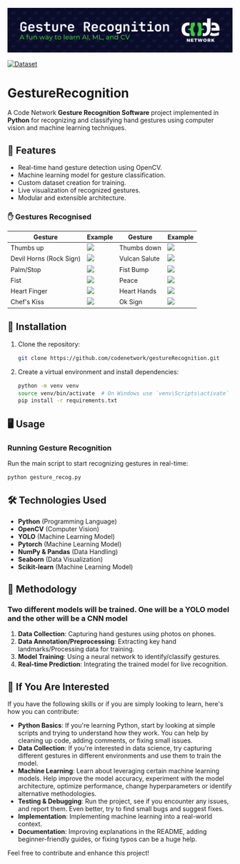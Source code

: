 ![Gesture Recognition](.github/assets/banner.svg)

[![Dataset](https://img.shields.io/badge/Dataset-🤗Huggingface-blue.svg)](https://huggingface.co/datasets/CNGR/CN_Gesture_Recognition)

# GestureRecognition

A Code Network **Gesture Recognition Software** project implemented in **Python** for recognizing and classifying hand gestures using computer vision and machine learning techniques.

## 📌 Features

- Real-time hand gesture detection using OpenCV.
- Machine learning model for gesture classification.
- Custom dataset creation for training.
- Live visualization of recognized gestures.
- Modular and extensible architecture.

### ✋ Gestures Recognised

| Gesture | Example | Gesture | Example |
| ------- | --------| ------- | --------|
| Thumbs up | <img src="https://huggingface.co/datasets/CNGR/CN_Gesture_Recognition/resolve/main/thumbs_up/WIN_20250317_18_48_48_Pro.jpg" width="200"> | Thumbs down | <img src="https://huggingface.co/datasets/CNGR/CN_Gesture_Recognition/resolve/main/thumbs_down/IMG_5097.jpeg" width="200"> |
| Devil Horns (Rock Sign) | <img src="https://huggingface.co/datasets/CNGR/CN_Gesture_Recognition/resolve/main/devil_horns/IMG_4961.jpeg" width="200"> | Vulcan Salute | <img src="https://huggingface.co/datasets/CNGR/CN_Gesture_Recognition/resolve/main/vulcan/IMG_6498.jpg" width="200"> |
| Palm/Stop | <img src="https://huggingface.co/datasets/CNGR/CN_Gesture_Recognition/resolve/main/palm/Photo%20on%2024-03-25%20at%206.24%E2%80%AFPM%20%232.jpeg" width="200"> | Fist Bump | <img src="https://huggingface.co/datasets/CNGR/CN_Gesture_Recognition/resolve/main/fist_bump/IMG_4952.jpeg" width="200"> |
| Fist | <img src="https://huggingface.co/datasets/CNGR/CN_Gesture_Recognition/resolve/main/fist_up/20250323_111104.jpg" width="200"> | Peace | <img src="https://huggingface.co/datasets/CNGR/CN_Gesture_Recognition/resolve/main/peace/IMG_5095.jpeg" width="200"> |
| Heart Finger | <img src="https://huggingface.co/datasets/CNGR/CN_Gesture_Recognition/resolve/main/heart_finger/IMG_5107.jpeg" width="200"> | Heart Hands | <img src="https://huggingface.co/datasets/CNGR/CN_Gesture_Recognition/resolve/main/heart_hands/WIN_20250324_12_19_04_Pro.jpg" width="200"> |
| Chef's Kiss | <img src="https://huggingface.co/datasets/CNGR/CN_Gesture_Recognition/resolve/main/chef_kiss/IMG_5083.jpeg" width="200"> | Ok Sign | <img src="https://huggingface.co/datasets/CNGR/CN_Gesture_Recognition/resolve/main/okay/IMG_5013.jpeg" width="200"> |

## 🚀 Installation

1. Clone the repository:

   ```bash
   git clone https://github.com/codenetwork/gestureRecognition.git
   ```

2. Create a virtual environment and install dependencies:

   ```bash
   python -m venv venv
   source venv/bin/activate  # On Windows use `venv\Scripts\activate`
   pip install -r requirements.txt
   ```

## 🖥️ Usage

### Running Gesture Recognition

Run the main script to start recognizing gestures in real-time:

```bash
python gesture_recog.py
```

## 🛠️ Technologies Used

- **Python** (Programming Language)
- **OpenCV** (Computer Vision)
- **YOLO** (Machine Learning Model)
- **Pytorch** (Machine Learning Model)
- **NumPy & Pandas** (Data Handling)
- **Seaborn** (Data Visualization)
- **Scikit-learn** (Machine Learning Model)

## 🧪 Methodology

### Two different models will be trained. One will be a YOLO model and the other will be a CNN model

1. **Data Collection**: Capturing hand gestures using photos on phones.
2. **Data Annotation/Preprocessing**: Extracting key hand landmarks/Processing data for training.
3. **Model Training**: Using a neural network to identify/classify gestures.
4. **Real-time Prediction**: Integrating the trained model for live recognition.

## 🌟 If You Are Interested

If you have the following skills or if you are simply looking to learn, here's how you can contribute:

- **Python Basics**: If you're learning Python, start by looking at simple scripts and trying to understand how they work. You can help by cleaning up code, adding comments, or fixing small issues.
- **Data Collection**: If you're interested in data science, try capturing different gestures in different environments and use them to train the model.
- **Machine Learning**: Learn about leveraging certain machine learning models. Help improve the model accuracy, experiment with the model architecture, optimize performance, change hyperparameters or identify alternative methodologies.
- **Testing & Debugging**: Run the project, see if you encounter any issues, and report them. Even better, try to find small bugs and suggest fixes.
- **Implementation**: Implementing machine learning into a real-world context.
- **Documentation**: Improving explanations in the README, adding beginner-friendly guides, or fixing typos can be a huge help.

Feel free to contribute and enhance this project!
